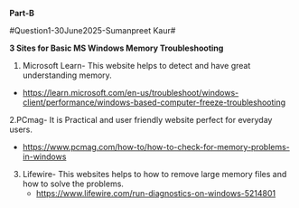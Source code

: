 **Part-B**

#Question1-30June2025-Sumanpreet Kaur#

**3 Sites for Basic MS Windows Memory Troubleshooting**

 1. Microsoft Learn- This website helps to detect and have great understanding memory.
 - https://learn.microsoft.com/en-us/troubleshoot/windows-client/performance/windows-based-computer-freeze-troubleshooting
 
 2.PCmag- It is Practical and user friendly website perfect for everyday users. 
  - https://www.pcmag.com/how-to/how-to-check-for-memory-problems-in-windows


3. Lifewire- This websites helps to how to remove large memory files and how to solve the problems.
   - https://www.lifewire.com/run-diagnostics-on-windows-5214801

